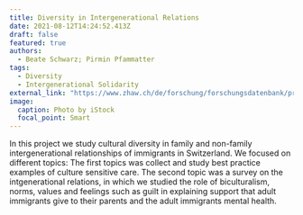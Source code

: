 ```yaml
---
title: Diversity in Intergenerational Relations
date: 2021-08-12T14:24:52.413Z
draft: false
featured: true
authors:
  - Beate Schwarz; Pirmin Pfammatter
tags:
  - Diversity
  - Intergenerational Solidarity
external_link: "https://www.zhaw.ch/de/forschung/forschungsdatenbank/projektdetail/projektid/2029/"
image:
  caption: Photo by iStock
  focal_point: Smart
---
```

In this project we study cultural diversity in family and non-family intergenerational relationships of immigrants in Switzerland. We focused on different topics: The first topics was collect and study best practice examples of culture sensitive care. The second topic was a survey on the intgenerational relations, in which we studied the role of biculturalism, norms, values and feelings such as guilt in explaining support that adult immigrants give to their parents and the adult immigrants mental health.
